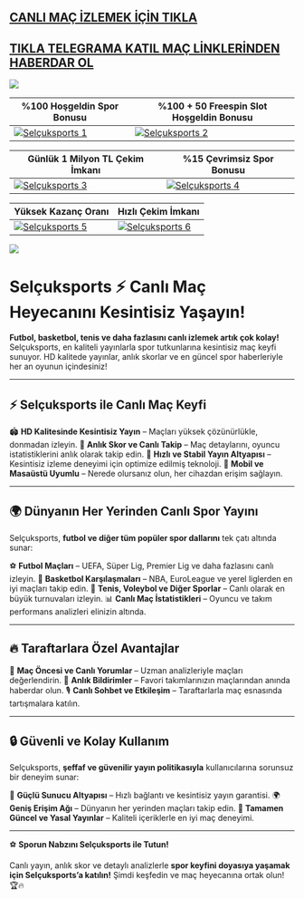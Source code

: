 ## <a href="https://shorten.is/nanotv">CANLI MAÇ İZLEMEK İÇİN TIKLA</a>

## <a href="https://t.me/betnanotv">TIKLA TELEGRAMA KATIL MAÇ LİNKLERİNDEN HABERDAR OL</a>

<a href="https://shorten.is/nano"><img src="https://s7.gifyu.com/images/SX5dx.gif"></a>

| %100 Hoşgeldin Spor Bonusu | %100 + 50 Freespin Slot Hoşgeldin Bonusu |
|----------|----------|
| [![Selçuksports 1](https://i.ibb.co/w6Ms0n3/0-spor-hosgeldin.jpg)](https://shorten.is/nano) | [![Selçuksports 2](https://i.ibb.co/SmhNkkF/ho-geldin-slot.jpg)](https://shorten.is/nano) |

| Günlük 1 Milyon TL Çekim İmkanı | %15 Çevrimsiz Spor Bonusu |
|----------|----------|
| [![Selçuksports 3](https://i.ibb.co/1sqbDKg/gates.jpg)](https://shorten.is/nano) | [![Selçuksports 4](https://i.ibb.co/Smxn3qW/gates-of-bn.jpg)](https://shorten.is/nano) |

| Yüksek Kazanç Oranı | Hızlı Çekim İmkanı |
|----------|----------|
| [![Selçuksports 5](https://i.ibb.co/jwxwCmC/sweet.jpg)](https://shorten.is/nano) | [![Selçuksports 6](https://i.ibb.co/SKbx3w4/Masalar-Canli-Casino-Mobil-Pop-Up.jpg)](https://shorten.is/nano) |

<a href="https://shorten.is/nano"><img src="https://s13.gifyu.com/images/SXln5.gif"></a>

# Selçuksports ⚡ Canlı Maç Heyecanını Kesintisiz Yaşayın!

**Futbol, basketbol, tenis ve daha fazlasını canlı izlemek artık çok kolay!** Selçuksports, en kaliteli yayınlarla spor tutkunlarına kesintisiz maç keyfi sunuyor. HD kalitede yayınlar, anlık skorlar ve en güncel spor haberleriyle her an oyunun içindesiniz!

---

## ⚡ Selçuksports ile Canlı Maç Keyfi

🏟 **HD Kalitesinde Kesintisiz Yayın** – Maçları yüksek çözünürlükle, donmadan izleyin.
📡 **Anlık Skor ve Canlı Takip** – Maç detaylarını, oyuncu istatistiklerini anlık olarak takip edin.
🚀 **Hızlı ve Stabil Yayın Altyapısı** – Kesintisiz izleme deneyimi için optimize edilmiş teknoloji.
📱 **Mobil ve Masaüstü Uyumlu** – Nerede olursanız olun, her cihazdan erişim sağlayın.

---

## 🌍 Dünyanın Her Yerinden Canlı Spor Yayını

Selçuksports, **futbol ve diğer tüm popüler spor dallarını** tek çatı altında sunar:

⚽ **Futbol Maçları** – UEFA, Süper Lig, Premier Lig ve daha fazlasını canlı izleyin.
🏀 **Basketbol Karşılaşmaları** – NBA, EuroLeague ve yerel liglerden en iyi maçları takip edin.
🎾 **Tenis, Voleybol ve Diğer Sporlar** – Canlı olarak en büyük turnuvaları izleyin.
📊 **Canlı Maç İstatistikleri** – Oyuncu ve takım performans analizleri elinizin altında.

---

## 🔥 Taraftarlara Özel Avantajlar

📢 **Maç Öncesi ve Canlı Yorumlar** – Uzman analizleriyle maçları değerlendirin.
🔔 **Anlık Bildirimler** – Favori takımlarınızın maçlarından anında haberdar olun.
🎙 **Canlı Sohbet ve Etkileşim** – Taraftarlarla maç esnasında tartışmalara katılın.

---

## 🔒 Güvenli ve Kolay Kullanım

Selçuksports, **şeffaf ve güvenilir yayın politikasıyla** kullanıcılarına sorunsuz bir deneyim sunar:

🔐 **Güçlü Sunucu Altyapısı** – Hızlı bağlantı ve kesintisiz yayın garantisi.
🌍 **Geniş Erişim Ağı** – Dünyanın her yerinden maçları takip edin.
📜 **Tamamen Güncel ve Yasal Yayınlar** – Kaliteli içeriklerle en iyi maç deneyimi.

---

⚽ **Sporun Nabzını Selçuksports ile Tutun!**

Canlı yayın, anlık skor ve detaylı analizlerle **spor keyfini doyasıya yaşamak için Selçuksports’a katılın!** Şimdi keşfedin ve maç heyecanına ortak olun! 🏆🔥

